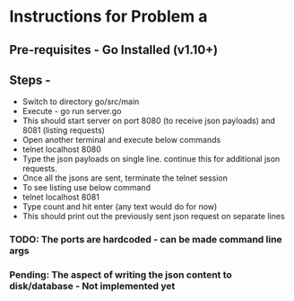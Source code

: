 # Instructions for Problem a
## Pre-requisites - Go Installed (v1.10+)
## Steps -
- Switch to directory go/src/main
- Execute - go run server.go
- This should start server on port 8080 (to receive json payloads) and 8081 (listing requests)
- Open another terminal and execute below commands
- telnet localhost 8080
- Type the json payloads on single line. continue this for additional json requests.
- Once all the jsons are sent, terminate the telnet session
- To see listing use below command
- telnet localhost 8081
- Type count and hit enter (any text would do for now)
- This should print out the previously sent json request on separate lines

### TODO: The ports are hardcoded - can be made command line args
### Pending: The aspect of writing the json content to disk/database - Not implemented yet
